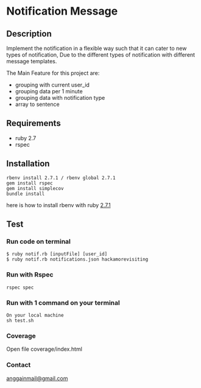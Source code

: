 # Notification Message 
## Description 
 Implement the notification in a flexible way such that it can cater to new types of notification, Due to the different types of notification with different message templates.

The Main Feature for this project are:
- grouping with current user_id
- grouping data per 1 minute
- grouping data with notification type
- array to sentence

## Requirements
- ruby 2.7
- rspec

## Installation
```
rbenv install 2.7.1 / rbenv global 2.7.1
gem install rspec
gem install simplecov
bundle install
```
here is how to install rbenv with ruby [2.7.1](https://www.techiediaries.com/install-ruby-2-7-rails-6-ubuntu-20-04/)


## Test

### Run code on terminal
```
$ ruby notif.rb [inputFile] [user_id]
$ ruby notif.rb notifications.json hackamorevisiting
```

### Run with Rspec

```
rspec spec
```
### Run with 1 command on your terminal 
```
On your local machine
sh test.sh
```

### Coverage
Open file coverage/index.html

### Contact

anggainmail@gmail.com

